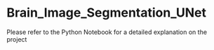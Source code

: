 # Brain_Image_Segmentation_UNet
Please refer to the Python Notebook for a detailed explanation on the project

